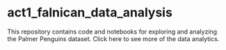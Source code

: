 # act1_falnican_data_analysis
This repository contains code and notebooks for exploring and analyzing the Palmer Penguins dataset. Click here to see more of the data analytics.
